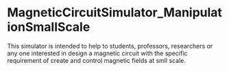 # MagneticCircuitSimulator_ManipulationSmallScale

This simulator is intended to help to students, professors, researchers or any one interested in design a magnetic circuit with the specific requirement of create and control magnetic fields at smll scale.
